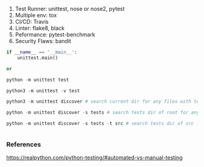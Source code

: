 1. Test Runner: unittest, nose or nose2, pytest
2. Multiple env: tox
3. CI/CD: Travis
4. Linter: flake8, black
5. Peformance: pytest-benchmark
6. Security Flaws: bandit
``` python
if __name__ == '__main__':
    unittest.main()

or 

python -m unittest test

python3 -m unittest -v test

python3 -m unittest discover # search current dir for any files with test*.py

python -m unittest discover -s tests # search tests dir of root for any files with test*.py

python -m unittest discover -s tests -t src # search tests dir of src for any files with test*.py



```


### References
https://realpython.com/python-testing/#automated-vs-manual-testing
